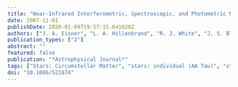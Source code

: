 ```yaml
---
title: "Near-Infrared Interferometric, Spectroscopic, and Photometric Monitoring of T Tauri Inner Disks"
date: 2007-11-01
publishDate: 2020-01-09T19:57:15.641628Z
authors: ["J. A. Eisner", "L. A. Hillenbrand", "R. J. White", "J. S. Bloom", "R. L. Akeson", "C. H. Blake"]
publication_types: ["2"]
abstract: ""
featured: false
publication: "*Astrophysical Journal*"
tags: ["Stars: Circumstellar Matter", "stars: individual (AA Tau)", "stars: individual (BM And)", "stars: individual (CI Tau)", "stars: individual (DI Cep)", "stars: individual (DK Tau)", "stars: individual (RW Aur)", "stars: individual (V1002 Sco)", "stars: individual (V1331 Cyg)", "Stars: Pre-Main-Sequence", "Techniques: High Anular Resolution", "Techniques: Interferometric", "Astrophysics"]
doi: "10.1086/521874"
---
```


